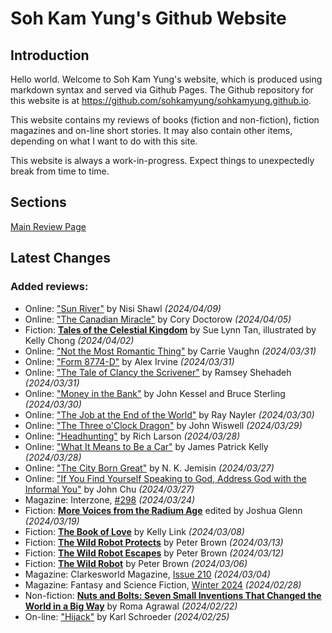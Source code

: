 # Soh Kam Yung's Github Website

## Introduction

Hello world. Welcome to Soh Kam Yung's website, which is produced using markdown syntax and served via Github Pages. The Github repository for this website is at <https://github.com/sohkamyung/sohkamyung.github.io>.

This website contains my reviews of books (fiction and non-fiction), fiction magazines and on-line short stories. It may also contain other items, depending on what I want to do with this site.

This website is always a work-in-progress. Expect things to unexpectedly break from time to time.

## Sections

[Main Review Page](reviews/README.md)

## Latest Changes

### Added reviews:
- Online: ["Sun River"](reviews/online/2024/20240409-SunRiver.md) by Nisi Shawl *(2024/04/09)*
- Online: ["The Canadian Miracle"](reviews/online/2024/20240405-CanadianMiracle.md) by Cory Doctorow *(2024/04/05)*
- Fiction: [**Tales of the Celestial Kingdom**](reviews/fiction/2024/20240402-TalesCelestialKingdom.md) by Sue Lynn Tan, illustrated by Kelly Chong *(2024/04/02)*
- Online: ["Not the Most Romantic Thing"](reviews/online/2024/20240331-NotMostRomanticThing.md) by Carrie Vaughn *(2024/03/31)*
- Online: ["Form 8774-D"](reviews/online/2024/20240331-Form8774D.md) by Alex Irvine *(2024/03/31)*
- Online: ["The Tale of Clancy the Scrivener"](reviews/online/2024/20240331-ClancyScrivener.md) by Ramsey Shehadeh *(2024/03/31)*
- Online: ["Money in the Bank"](reviews/online/2024/20240330-MoneyBank.md) by John Kessel and Bruce Sterling *(2024/03/30)*
- Online: ["The Job at the End of the World"](reviews/online/2024/20240330-JobEndWorld.md) by Ray Nayler *(2024/03/30)*
- Online: ["The Three o'Clock Dragon"](reviews/online/2024/20240329-ThreeOClockDragon.md) by John Wiswell *(2024/03/29)*
- Online: ["Headhunting"](reviews/online/2024/20240328-Headhunting.md) by Rich Larson *(2024/03/28)*
- Online: ["What It Means to Be a Car"](reviews/online/2024/20240328-MeansToBeACar.md) by James Patrick Kelly *(2024/03/28)*
- Online: ["The City Born Great"](reviews/online/2024/20240327-CityBornGreat.md) by N. K. Jemisin *(2024/03/27)*
- Online: ["If You Find Yourself Speaking to God, Address God with the Informal You"](reviews/online/2024/20240327-SpeakingToGodInformalYou.md) by John Chu *(2024/03/27)*
- Magazine: Interzone, [#298](reviews/magazines/Interzone/20240324-Interzone298.md) *(2024/03/24)*
- Fiction: [**More Voices from the Radium Age**](reviews/fiction/2024/20240319-MoveVoicesRadiumAge.md) edited by Joshua Glenn *(2024/03/19)*
- Fiction: [**The Book of Love**](reviews/fiction/2024/20240308-BookLove.md) by Kelly Link *(2024/03/08)*
- Fiction: [**The Wild Robot Protects**](reviews/fiction/2024/20240313-WildRobotProtects.md) by Peter Brown *(2024/03/13)*
- Fiction: [**The Wild Robot Escapes**](reviews/fiction/2024/20240312-WildRobotEscapes.md) by Peter Brown *(2024/03/12)*
- Fiction: [**The Wild Robot**](reviews/fiction/2024/20240306-WildRobot.md) by Peter Brown *(2024/03/06)*
- Magazine: Clarkesworld Magazine, [Issue 210](reviews/magazines/Clarkesworld/20240304-Clarkesworld210.md) *(2024/03/04)*
- Magazine: Fantasy and Science Fiction, [Winter 2024](reviews/magazines/FantasyAndScienceFiction/20240228-FSF202401.md) *(2024/02/28)*
- Non-fiction: [**Nuts and Bolts: Seven Small Inventions That Changed the World in a Big Way**](reviews/nonfiction/2024/20240222-NutsBolts.md) by Roma Agrawal *(2024/02/22)*
- On-line: ["Hijack"](reviews/online/2024/20240225-Hijack.md) by Karl Schroeder *(2024/02/25)*
